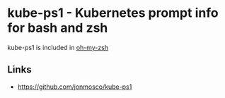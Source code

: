 # kube-ps1 - Kubernetes prompt info for bash and zsh

kube-ps1 is included in [oh-my-zsh](https://github.com/ohmyzsh/ohmyzsh/tree/master/plugins/kube-ps1)

## Links
- https://github.com/jonmosco/kube-ps1
